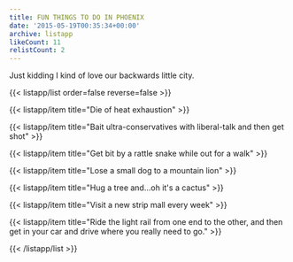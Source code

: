 ```yaml
---
title: FUN THINGS TO DO IN PHOENIX
date: '2015-05-19T00:35:34+00:00'
archive: listapp
likeCount: 11
relistCount: 2
---
```


Just kidding I kind of love our backwards little city.

{{< listapp/list order=false reverse=false >}}

   {{< listapp/item title="Die of heat exhaustion" >}}

   {{< listapp/item title="Bait ultra-conservatives with liberal-talk and then get shot" >}}

   {{< listapp/item title="Get bit by a rattle snake while out for a walk" >}}

   {{< listapp/item title="Lose a small dog to a mountain lion" >}}

   {{< listapp/item title="Hug a tree and...oh it's a cactus" >}}

   {{< listapp/item title="Visit a new strip mall every week" >}}

   {{< listapp/item title="Ride the light rail from one end to the other, and then get in your car and drive where you really need to go." >}}

{{< /listapp/list >}}
